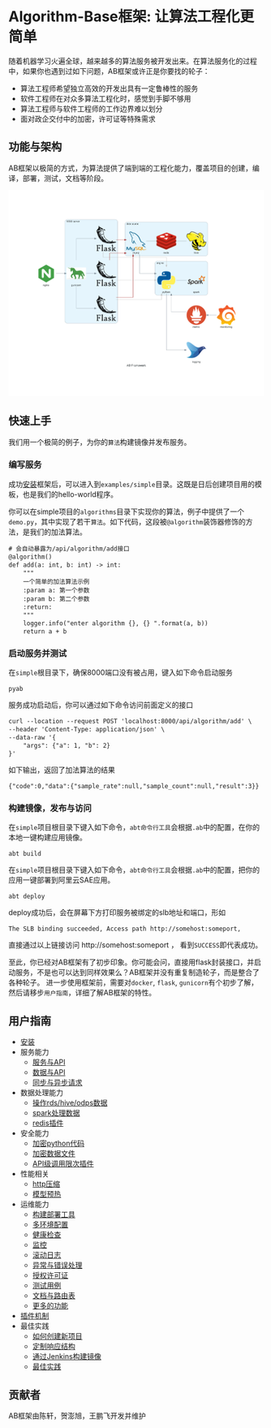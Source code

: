 # Algorithm-Base框架: 让算法工程化更简单

随着机器学习火遍全球，越来越多的算法服务被开发出来。在算法服务化的过程中，如果你也遇到过如下问题，AB框架或许正是你要找的轮子：
- 算法工程师希望独立高效的开发出具有一定鲁棒性的服务
- 软件工程师在对众多算法工程化时，感觉到手脚不够用
- 算法工程师与软件工程师的工作边界难以划分
- 面对政企交付中的加密，许可证等特殊需求


## 功能与架构
AB框架以极简的方式，为算法提供了端到端的工程化能力，覆盖项目的创建，编译，部署，测试，文档等阶段。

![框架架构图](ext/diagrams/ab_framework.png)

## 快速上手

我们用一个极简的例子，为你的`算法`构建镜像并发布服务。

### 编写服务
成功[安装](docs/cn/install.md)框架后，可以进入到`examples/simple`目录。这既是日后创建项目用的模板，也是我们的hello-world程序。  

你可以在simple项目的`algorithms`目录下实现你的算法，例子中提供了一个`demo.py`，其中实现了若干`算法`。如下代码，这段被`@algorithm`装饰器修饰的方法，是我们的加法算法。

```
# 会自动暴露为/api/algorithm/add接口
@algorithm()
def add(a: int, b: int) -> int:
    """
    一个简单的加法算法示例
    :param a: 第一个参数
    :param b: 第二个参数
    :return:
    """
    logger.info("enter algorithm {}, {} ".format(a, b))
    return a + b
```

### 启动服务并测试
在`simple`根目录下，确保8000端口没有被占用，键入如下命令启动服务

```
pyab
```

服务成功启动后，你可以通过如下命令访问前面定义的接口

```
curl --location --request POST 'localhost:8000/api/algorithm/add' \
--header 'Content-Type: application/json' \
--data-raw '{
	"args": {"a": 1, "b": 2}
}'
```

如下输出，返回了加法算法的结果
```
{"code":0,"data":{"sample_rate":null,"sample_count":null,"result":3}}
```

### 构建镜像，发布与访问

在`simple`项目根目录下键入如下命令，`abt命令行工具`会根据`.ab`中的配置，在你的本地一键构建应用镜像。
```
abt build
```

在`simple`项目根目录下键入如下命令，`abt命令行工具`会根据`.ab`中的配置，把你的应用一键部署到阿里云SAE应用。

```
abt deploy
```

deploy成功后，会在屏幕下方打印服务被绑定的slb地址和端口，形如
```
The SLB binding succeeded, Access path http://somehost:someport, 
```

直接通过以上链接访问 http://somehost:someport ， 看到`SUCCESS`即代表成功。

至此，你已经对AB框架有了初步印象。你可能会问，直接用flask封装接口，并启动服务，不是也可以达到同样效果么？AB框架并没有重复制造轮子，而是整合了各种轮子。
进一步使用框架前，需要对`docker`, `flask`, `gunicorn`有个初步了解，然后请移步`用户指南`，详细了解AB框架的特性。  


## 用户指南
- [安装](docs/cn/install.md)
- 服务能力
  - [服务与API](docs/cn/service.md)
  - [数据与API](docs/cn/service_data.md)
  - [同步与异步请求](docs/cn/task.md)
- 数据处理能力
  - [操作rds/hive/odps数据](docs/cn/dbm.md)
  - [spark处理数据](docs/cn/service.md)
  - [redis插件](docs/cn/redis.md)
- 安全能力
  - [加密python代码](docs/cn/encrypt.md)
  - [加密数据文件](docs/cn/crypto.md)
  - [API级调用限次插件](docs/cn/calllimit.md)
- 性能相关
  - [http压缩](docs/cn/compress.md)
  - [模型预热](docs/cn/warmup.md)
- 运维能力
  - [构建部署工具](docs/cn/abt.md)
  - [多环境配置](docs/cn/config.md)
  - [健康检查](docs/cn/health_check.md) 
  - [监控](docs/cn/monitoring.md)
  - [滚动日志](docs/cn/log.md)
  - [异常与错误处理](docs/cn/error.md)
  - [授权许可证](ext/license/README.md)
  - [测试用例](docs/cn/test.md)
  - [文档与路由表](docs/cn/doc.md)
  - [更多的功能](docs/cn/features.md)
- [插件机制](docs/cn/plugin.md)
- 最佳实践
  - [如何创建新项目](docs/cn/new-project.md)
  - [定制响应结构](docs/cn/custom-response-format.md)
  - [通过Jenkins构建镜像](docs/cn/jenkins.md)
  - [最佳实践](docs/cn/best-practice.md)

## 贡献者
AB框架由陈轩，贺澎旭，王鹏飞开发并维护



